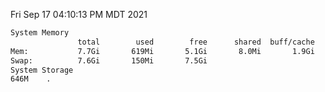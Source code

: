 Fri Sep 17 04:10:13 PM MDT 2021
```bash
System Memory
               total        used        free      shared  buff/cache   available
Mem:           7.7Gi       619Mi       5.1Gi       8.0Mi       1.9Gi       6.7Gi
Swap:          7.6Gi       150Mi       7.5Gi
System Storage
646M	.
```
```bash
